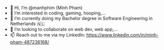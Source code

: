 - 👋 Hi, I’m @manhphim (Minh Pham)
- 👀 I’m interested in coding, gaming, hooping,...
- 🌱 I’m currently doing my Bachelor degree in Software Engineering in Netherlands 🇳🇱
- 💞️ I’m looking to collaborate on web dev, web app,...
- 📫 Reach out to me via my LinkedIn: https://www.linkedin.com/in/minh-pham-487236168/

<!---
manhphim/manhphim is a ✨ special ✨ repository because its `README.md` (this file) appears on your GitHub profile.
You can click the Preview link to take a look at your changes.
--->

